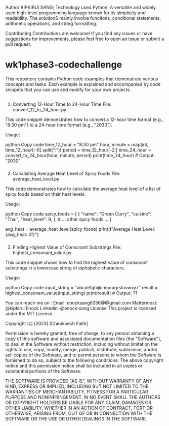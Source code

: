 Author
KIPKIRUI SANG;
Technology used
Python:
A versatile and widely used high-level programming language known for its simplicity and readability. The solutionS mainly involve functions, conditional statements, arithmetic operations, and string formatting.

Contributing
Contributions are welcome! If you find any issues or have suggestions for improvements, please feel free to open an issue or submit a pull request.

# wk1phase3-codechallenge
This repository contains Python code examples that demonstrate various concepts and tasks. Each example is explained and accompanied by code snippets that you can use and modify for your own projects.
##
1. Converting 12-Hour Time to 24-Hour Time
File: convert_12_to_24_hour.py

This code snippet demonstrates how to convert a 12-hour time format (e.g., "8:30 pm") to a 24-hour time format (e.g., "2030").

Usage:

python
Copy code
time_12_hour = "8:30 pm"
hour, minute = map(int, time_12_hour[:-6].split(":"))
period = time_12_hour[-2:]
time_24_hour = convert_to_24_hour(hour, minute, period)
print(time_24_hour)  # Output: "2030"

###
2. Calculating Average Heat Level of Spicy Foods
File: average_heat_level.py

This code demonstrates how to calculate the average heat level of a list of spicy foods based on their heat levels.

Usage:

python
Copy code
spicy_foods = [
    {
        "name": "Green Curry",
        "cuisine": "Thai",
        "heat_level": 9,
    },
    # ... other spicy foods ...
]

avg_heat = average_heat_level(spicy_foods)
print(f"Average Heat Level: {avg_heat:.2f}")

###
3. Finding Highest Value of Consonant Substrings
File: highest_consonant_value.py

This code snippet shows how to find the highest value of consonant substrings in a lowercase string of alphabetic characters.

Usage:

python
Copy code
input_string = "abcdefghijklmnopqrstuvwxyz"
result = highest_consonant_value(input_string)
print(result)  # Output: 71

You can reach me on :
Email: enocksang8356@@gmail.com
Mattermost: @kipkirui Enock
Linkedin: @enock-sang
License
This project is licensed under the MIT License.

Copyright (c) [2023] [Chepkoech Faith]

Permission is hereby granted, free of charge, to any person obtaining a copy
of this software and associated documentation files (the "Software"), to deal
in the Software without restriction, including without limitation the rights
to use, copy, modify, merge, publish, distribute, sublicense, and/or sell
copies of the Software, and to permit persons to whom the Software is
furnished to do so, subject to the following conditions:
The above copyright notice and this permission notice shall be included in all
copies or substantial portions of the Software.

THE SOFTWARE IS PROVIDED "AS IS", WITHOUT WARRANTY OF ANY KIND, EXPRESS OR
IMPLIED, INCLUDING BUT NOT LIMITED TO THE WARRANTIES OF MERCHANTABILITY,
FITNESS FOR A PARTICULAR PURPOSE AND NONINFRINGEMENT. IN NO EVENT SHALL THE
AUTHORS OR COPYRIGHT HOLDERS BE LIABLE FOR ANY CLAIM, DAMAGES OR OTHER
LIABILITY, WHETHER IN AN ACTION OF CONTRACT, TORT OR OTHERWISE, ARISING FROM,
OUT OF OR IN CONNECTION WITH THE SOFTWARE OR THE USE OR OTHER DEALINGS IN THE
SOFTWARE.